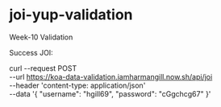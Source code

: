 # joi-yup-validation
Week-10 Validation

Success JOI:

curl --request POST \
  --url https://koa-data-validation.iamharmangill.now.sh/api/joi \
  --header 'content-type: application/json' \
  --data '{
  "username": "hgill69",
  "password": "cGgchcg67"
}'
